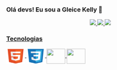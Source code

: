### Olá devs! Eu sou a Gleice Kelly 👋

<div align="center">
  <a href="https://github.com/gleicekelly13">
 <section>
  <img height="180em" src="https://github-readme-stats.vercel.app/api?username=gleicekelly13&show_icons=true&theme=react&include_all_commits=true&count_private=true"/>
  <img height="180em" src="https://github-readme-stats.vercel.app/api/top-langs/?username=gleicekelly13&layout=compact&langs_count=7&theme=react"/>
  <img height='180em' src='https://github-readme-streak-stats.herokuapp.com?user=gleicekelly13&theme=react&date_format=j%20M%5B%20Y%5D&fire=DD0000&ring=52DD81&dates=52DD81&stroke=ABCFDD' />
  </section>
</div>


### Tecnologias

<section>
  <img align="center"  height="40" width="50" src="https://raw.githubusercontent.com/devicons/devicon/master/icons/html5/html5-original.svg"/>
  <img align="center"  height="40" width="50" src="https://raw.githubusercontent.com/devicons/devicon/master/icons/css3/css3-original.svg"/>
  <img align="center"  height="40" width="50" src="https://cdn.jsdelivr.net/gh/devicons/devicon/icons/git/git-original.svg" />  
  <img align="center"  height="40" width="50" src="https://cdn.jsdelivr.net/gh/devicons/devicon/icons/github/github-original.svg" />
  
  
  <!--##
  
  <div>
  
 ## Entre em contato comigo! -->
 
   
 
<!--
**gleicekelly13/gleicekelly13** is a ✨ _special_ ✨ repository because its `README.md` (this file) appears on your GitHub profile.

Here are some ideas to get you started:

- 🔭 I’m currently working on ...
- 🌱 I’m currently learning ...
- 👯 I’m looking to collaborate on ...
- 🤔 I’m looking for help with ...
- 💬 Ask me about ...
- 📫 How to reach me: ...
- 😄 Pronouns: ...
- ⚡ Amo viajar, livros, filmes e séries
-->
